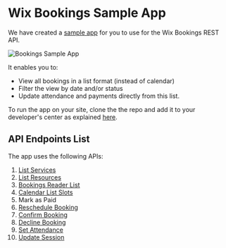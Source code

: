 # Wix Bookings Sample App

We have created a [sample app](https://github.com/wix/bookings-list-sample-application) for you to use for the Wix Bookings REST API.  

![Bookings Sample App](http://g.recordit.co/n1PIWIrfF9.gif)

<!-- ![Bookings Sample App](../../media/wix-bookings-sample-app.gif). -->

It enables you to:
* View all bookings in a list format (instead of calendar)
* Filter the view by date and/or status
* Update attendance and payments directly from this list.

To run the app on your site, clone the the repo and add it to your developer's center as explained [here](https://github.com/wix/bookings-list-sample-application).

##  API Endpoints List
The app uses the following APIs:

<!-- Mark as Paid  is not in public docs - will it work? -->

1. [List Services](https://dev.wix.com/api/rest/wix-bookings/services/service/list-services)
1. [List Resources](https://dev.wix.com/api/rest/wix-bookings/resources/list-resources)
1. [Bookings Reader List](https://dev.wix.com/api/rest/wix-bookings/bookings/bookings-reader/list)
1. [Calendar List Slots](https://dev.wix.com/api/rest/wix-bookings/calendar/list-slots)
1. Mark as Paid
1. [Reschedule Booking](https://dev.wix.com/api/rest/wix-bookings/bookings/bookings/reschedule-booking)
1. [Confirm Booking](https://dev.wix.com/api/rest/wix-bookings/bookings/bookings/confirm-booking)
1. [Decline Booking](https://dev.wix.com/api/rest/wix-bookings/bookings/bookings/decline-booking)
1. [Set Attendance](https://dev.wix.com/api/rest/wix-bookings/bookings/bookings/set-attendance)
1. [Update Session](https://dev.wix.com/api/rest/wix-bookings/schedules-and-sessions/session/update-session)

